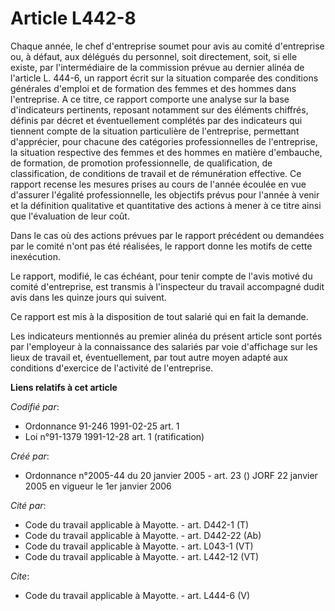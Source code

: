 # Article L442-8

Chaque année, le chef d'entreprise soumet pour avis au comité d'entreprise ou, à défaut, aux délégués du personnel, soit
directement, soit, si elle existe, par l'intermédiaire de la commission prévue au dernier alinéa de l'article L. 444-6, un
rapport écrit sur la situation comparée des conditions générales d'emploi et de formation des femmes et des hommes dans
l'entreprise. A ce titre, ce rapport comporte une analyse sur la base d'indicateurs pertinents, reposant notamment sur des
éléments chiffrés, définis par décret et éventuellement complétés par des indicateurs qui tiennent compte de la situation
particulière de l'entreprise, permettant d'apprécier, pour chacune des catégories professionnelles de l'entreprise, la
situation respective des femmes et des hommes en matière d'embauche, de formation, de promotion professionnelle, de
qualification, de classification, de conditions de travail et de rémunération effective. Ce rapport recense les mesures
prises au cours de l'année écoulée en vue d'assurer l'égalité professionnelle, les objectifs prévus pour l'année à venir et
la définition qualitative et quantitative des actions à mener à ce titre ainsi que l'évaluation de leur coût.

Dans le cas où des actions prévues par le rapport précédent ou demandées par le comité n'ont pas été réalisées, le rapport
donne les motifs de cette inexécution.

Le rapport, modifié, le cas échéant, pour tenir compte de l'avis motivé du comité d'entreprise, est transmis à l'inspecteur
du travail accompagné dudit avis dans les quinze jours qui suivent.

Ce rapport est mis à la disposition de tout salarié qui en fait la demande.

Les indicateurs mentionnés au premier alinéa du présent article sont portés par l'employeur à la connaissance des salariés
par voie d'affichage sur les lieux de travail et, éventuellement, par tout autre moyen adapté aux conditions d'exercice de
l'activité de l'entreprise.

**Liens relatifs à cet article**

_Codifié par_:

  - Ordonnance 91-246 1991-02-25 art. 1
  - Loi n°91-1379 1991-12-28 art. 1 (ratification)

_Créé par_:

  - Ordonnance n°2005-44 du 20 janvier 2005 - art. 23 () JORF 22 janvier 2005 en vigueur le 1er janvier 2006

_Cité par_:

  - Code du travail applicable à Mayotte. - art. D442-1 (T)
  - Code du travail applicable à Mayotte. - art. D442-22 (Ab)
  - Code du travail applicable à Mayotte. - art. L043-1 (VT)
  - Code du travail applicable à Mayotte. - art. L442-12 (VT)

_Cite_:

  - Code du travail applicable à Mayotte. - art. L444-6 (V)
